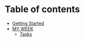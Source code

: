 # Table of contents

* [Getting Started](README.md)
* [MY WEEK](my-week/README.md)
  * [Tasks](my-week/tasks.md)

